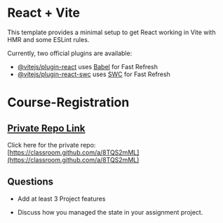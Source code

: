 # React + Vite

This template provides a minimal setup to get React working in Vite with HMR and some ESLint rules.

Currently, two official plugins are available:

- [@vitejs/plugin-react](https://github.com/vitejs/vite-plugin-react/blob/main/packages/plugin-react/README.md) uses [Babel](https://babeljs.io/) for Fast Refresh
- [@vitejs/plugin-react-swc](https://github.com/vitejs/vite-plugin-react-swc) uses [SWC](https://swc.rs/) for Fast Refresh
# Course-Registration

## [ Private Repo Link](https://classroom.github.com/a/8TQS2mML)

Click here for the private repo: [https://classroom.github.com/a/8TQS2mML](https://classroom.github.com/a/8TQS2mML)



##  Questions

- Add at least 3 Project features 


- Discuss how you managed the state in your assignment project.
